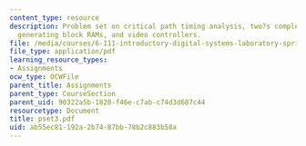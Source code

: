 ```yaml
---
content_type: resource
description: Problem set on critical path timing analysis, two?s complement multiplier,
  generating block RAMs, and video controllers.
file: /media/courses/6-111-introductory-digital-systems-laboratory-spring-2006/ab55ec81192a2b7487bb78b2c883b58a_pset3.pdf
file_type: application/pdf
learning_resource_types:
- Assignments
ocw_type: OCWFile
parent_title: Assignments
parent_type: CourseSection
parent_uid: 90322a5b-1820-f46e-c7ab-c74d3d687c44
resourcetype: Document
title: pset3.pdf
uid: ab55ec81-192a-2b74-87bb-78b2c883b58a
---
```

